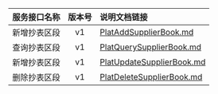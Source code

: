   
| 服务接口名称 | 版本号 | 说明文档链接 |  
| :----------------- | :-----: | :---------------- |  
| 新增抄表区段 | v1 | [PlatAddSupplierBook.md](https://github.com/Zhang-Monica/gitMd/blob/master/EpeisPlat/PlatSuppBookServer/PlatAddSupplierBook.md) |  
| 查询抄表区段 | v1 | [PlatQuerySupplierBook.md](https://github.com/Zhang-Monica/gitMd/blob/master/EpeisPlat/PlatSuppBookServer/PlatQuerySupplierBook.md) |  
| 新增抄表区段 | v1 | [PlatUpdateSupplierBook.md](https://github.com/Zhang-Monica/gitMd/blob/master/EpeisPlat/PlatSuppBookServer/PlatUpdateSupplierBook.md) |  
| 删除抄表区段 | v1 | [PlatDeleteSupplierBook.md](https://github.com/Zhang-Monica/gitMd/blob/master/EpeisPlat/PlatSuppBookServer/PlatDeleteSupplierBook.md) |  
  
